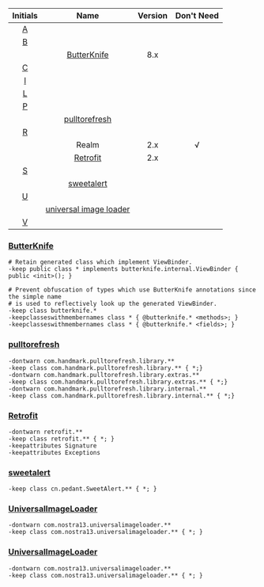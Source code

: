 |Initials| Name  |    Version |  Don't Need |
|:-----: |:-----------:|:-----------:|:-----------:|
|<A HREF="#A">A</A> |
|<A HREF="#B">B</A> |
||<A HREF="#butterknife">ButterKnife</A> |8.x|
|<A HREF="#C">C</A> |
|<A HREF="#I">I</A> |
|<A HREF="#L">L</A> |
|<A HREF="#P">P</A> |
||<A HREF="#pulltorefresh">pulltorefresh</A> ||
|<A HREF="#R">R</A> |
||Realm |2.x|√|
||<A HREF="#retrofit">Retrofit</A> |2.x|
|<A HREF="#S">S</A> |
||<A HREF="#sweetalert">sweetalert</A> ||
|<A HREF="#U">U</A> ||||
||<A HREF="#imageloader">universal image loader</A>||
|<A HREF="#V">V</A> |


### [ButterKnife](#butterknife)
```
# Retain generated class which implement ViewBinder.
-keep public class * implements butterknife.internal.ViewBinder { public <init>(); }

# Prevent obfuscation of types which use ButterKnife annotations since the simple name
# is used to reflectively look up the generated ViewBinder.
-keep class butterknife.*
-keepclasseswithmembernames class * { @butterknife.* <methods>; }
-keepclasseswithmembernames class * { @butterknife.* <fields>; }
```

### [pulltorefresh](#pulltorefresh)
```
-dontwarn com.handmark.pulltorefresh.library.**
-keep class com.handmark.pulltorefresh.library.** { *;}
-dontwarn com.handmark.pulltorefresh.library.extras.**
-keep class com.handmark.pulltorefresh.library.extras.** { *;}
-dontwarn com.handmark.pulltorefresh.library.internal.**
-keep class com.handmark.pulltorefresh.library.internal.** { *;}
```

### [Retrofit](#retrofit)
```
-dontwarn retrofit.**
-keep class retrofit.** { *; }
-keepattributes Signature
-keepattributes Exceptions
```

### [sweetalert](#sweetalert)
```
-keep class cn.pedant.SweetAlert.** { *; }
```

### [UniversalImageLoader](#imageloader)
```
-dontwarn com.nostra13.universalimageloader.**
-keep class com.nostra13.universalimageloader.** { *; }
```


### [UniversalImageLoader](#sweetaler)
```
-dontwarn com.nostra13.universalimageloader.**
-keep class com.nostra13.universalimageloader.** { *; }
```


